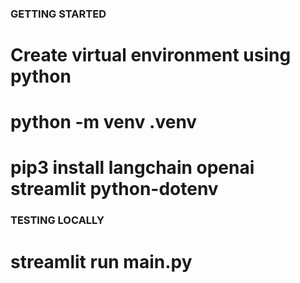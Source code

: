 ### GETTING STARTED

# Create virtual environment using python

# python -m venv .venv

# pip3 install langchain openai streamlit python-dotenv

### TESTING LOCALLY

# streamlit run main.py
